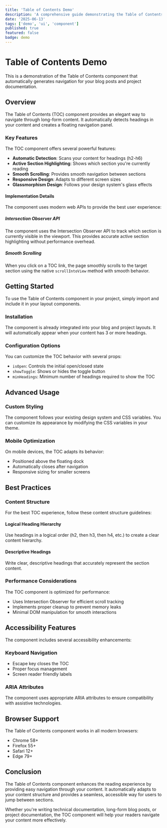 ```yaml
---
title: 'Table of Contents Demo'
description: 'A comprehensive guide demonstrating the Table of Contents component with multiple heading levels and sections.'
date: '2025-06-13'
tags: ['demo', 'ui', 'component']
published: true
featured: false
badge: demo
---
```


# Table of Contents Demo

This is a demonstration of the Table of Contents component that automatically generates navigation for your blog posts and project documentation.

## Overview

The Table of Contents (TOC) component provides an elegant way to navigate through long-form content. It automatically detects headings in your content and creates a floating navigation panel.

### Key Features

The TOC component offers several powerful features:

- **Automatic Detection**: Scans your content for headings (h2-h6)
- **Active Section Highlighting**: Shows which section you're currently reading
- **Smooth Scrolling**: Provides smooth navigation between sections
- **Responsive Design**: Adapts to different screen sizes
- **Glassmorphism Design**: Follows your design system's glass effects

#### Implementation Details

The component uses modern web APIs to provide the best user experience:

##### Intersection Observer API

The component uses the Intersection Observer API to track which section is currently visible in the viewport. This provides accurate active section highlighting without performance overhead.

##### Smooth Scrolling

When you click on a TOC link, the page smoothly scrolls to the target section using the native `scrollIntoView` method with smooth behavior.

## Getting Started

To use the Table of Contents component in your project, simply import and include it in your layout components.

### Installation

The component is already integrated into your blog and project layouts. It will automatically appear when your content has 3 or more headings.

### Configuration Options

You can customize the TOC behavior with several props:

- `isOpen`: Controls the initial open/closed state
- `showToggle`: Shows or hides the toggle button
- `minHeadings`: Minimum number of headings required to show the TOC

## Advanced Usage

### Custom Styling

The component follows your existing design system and CSS variables. You can customize its appearance by modifying the CSS variables in your theme.

### Mobile Optimization

On mobile devices, the TOC adapts its behavior:

- Positioned above the floating dock
- Automatically closes after navigation
- Responsive sizing for smaller screens

## Best Practices

### Content Structure

For the best TOC experience, follow these content structure guidelines:

#### Logical Heading Hierarchy

Use headings in a logical order (h2, then h3, then h4, etc.) to create a clear content hierarchy.

#### Descriptive Headings

Write clear, descriptive headings that accurately represent the section content.

### Performance Considerations

The TOC component is optimized for performance:

- Uses Intersection Observer for efficient scroll tracking
- Implements proper cleanup to prevent memory leaks
- Minimal DOM manipulation for smooth interactions

## Accessibility Features

The component includes several accessibility enhancements:

### Keyboard Navigation

- Escape key closes the TOC
- Proper focus management
- Screen reader friendly labels

### ARIA Attributes

The component uses appropriate ARIA attributes to ensure compatibility with assistive technologies.

## Browser Support

The Table of Contents component works in all modern browsers:

- Chrome 58+
- Firefox 55+
- Safari 12+
- Edge 79+

## Conclusion

The Table of Contents component enhances the reading experience by providing easy navigation through your content. It automatically adapts to your content structure and provides a seamless, accessible way for users to jump between sections.

Whether you're writing technical documentation, long-form blog posts, or project documentation, the TOC component will help your readers navigate your content more effectively.
